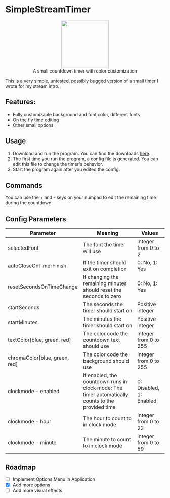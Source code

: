 # SimpleStreamTimer
<p align="center">
  <img src="https://imageog.flaticon.com/icons/png/512/68/68132.png?size=1200x630f&pad=10,10,10,10&ext=png&bg=FFFFFFFF" width=150 height="auto" /> <br>
  A small countdown timer with color customization 
</p>

This is a very simple, untested, possibly bugged version of a small timer I wrote for my stream intro.

## Features:
- Fully customizable background and font color, different fonts
- On the fly time editing
- Other small options

## Usage
1. Download and run the program. You can find the downloads [here](https://github.com/Syrapt0r/SimpleStreamTimer/releases).
1. The first time you run the program, a config file is generated. You can edit this file to change the timer's behavior.
1. Start the program again after you edited the config.

## Commands
You can use the + and - keys on your numpad to edit the remaining time during the countdown.

## Config Parameters
Parameter|Meaning|Values
---------|-------|------
selectedFont|The font the timer will use|Integer from 0 to 2
autoCloseOnTimerFinish|If the timer should exit on completion|0: No, 1: Yes
resetSecondsOnTimeChange|If changing the remaining minutes should reset the seconds to zero|0: No, 1: Yes
startSeconds|The seconds the timer should start on|Positive integer
startMinutes|The minutes the timer should start on|Positive integer
textColor[blue, green, red]|The color code the countdown text should use|Integer from 0 to 255
chromaColor[blue, green, red]|The color code the background should use|Integer from 0 to 255
clockmode - enabled|If enabled, the countdown runs in clock mode: The timer automatically counts to the provided time|0: Disabled, 1: Enabled
clockmode - hour|The hour to count to in clock mode|Integer from 0 to 23
clockmode - minute|The minute to count to in clock mode|Integer from 0 to 59

## Roadmap
- [ ] Implement Options Menu in Application
- [X] Add more options
- [ ] Add more visual effects
